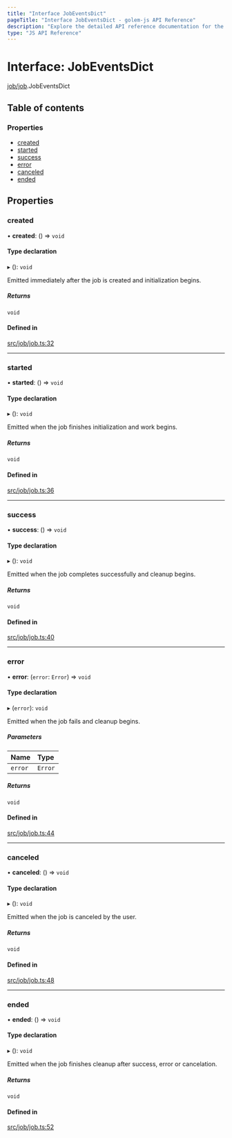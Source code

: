 ```yaml
---
title: "Interface JobEventsDict"
pageTitle: "Interface JobEventsDict - golem-js API Reference"
description: "Explore the detailed API reference documentation for the Interface JobEventsDict within the golem-js SDK for the Golem Network."
type: "JS API Reference"
---
```

# Interface: JobEventsDict

[job/job](../modules/job_job).JobEventsDict

## Table of contents

### Properties

- [created](job_job.JobEventsDict#created)
- [started](job_job.JobEventsDict#started)
- [success](job_job.JobEventsDict#success)
- [error](job_job.JobEventsDict#error)
- [canceled](job_job.JobEventsDict#canceled)
- [ended](job_job.JobEventsDict#ended)

## Properties

### created

• **created**: () => `void`

#### Type declaration

▸ (): `void`

Emitted immediately after the job is created and initialization begins.

##### Returns

`void`

#### Defined in

[src/job/job.ts:32](https://github.com/golemfactory/golem-js/blob/e7b6d14/src/job/job.ts#L32)

___

### started

• **started**: () => `void`

#### Type declaration

▸ (): `void`

Emitted when the job finishes initialization and work begins.

##### Returns

`void`

#### Defined in

[src/job/job.ts:36](https://github.com/golemfactory/golem-js/blob/e7b6d14/src/job/job.ts#L36)

___

### success

• **success**: () => `void`

#### Type declaration

▸ (): `void`

Emitted when the job completes successfully and cleanup begins.

##### Returns

`void`

#### Defined in

[src/job/job.ts:40](https://github.com/golemfactory/golem-js/blob/e7b6d14/src/job/job.ts#L40)

___

### error

• **error**: (`error`: `Error`) => `void`

#### Type declaration

▸ (`error`): `void`

Emitted when the job fails and cleanup begins.

##### Parameters

| Name | Type |
| :------ | :------ |
| `error` | `Error` |

##### Returns

`void`

#### Defined in

[src/job/job.ts:44](https://github.com/golemfactory/golem-js/blob/e7b6d14/src/job/job.ts#L44)

___

### canceled

• **canceled**: () => `void`

#### Type declaration

▸ (): `void`

Emitted when the job is canceled by the user.

##### Returns

`void`

#### Defined in

[src/job/job.ts:48](https://github.com/golemfactory/golem-js/blob/e7b6d14/src/job/job.ts#L48)

___

### ended

• **ended**: () => `void`

#### Type declaration

▸ (): `void`

Emitted when the job finishes cleanup after success, error or cancelation.

##### Returns

`void`

#### Defined in

[src/job/job.ts:52](https://github.com/golemfactory/golem-js/blob/e7b6d14/src/job/job.ts#L52)
